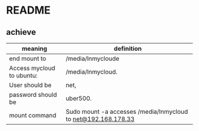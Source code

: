 # README
## achieve

| meaning | definition |
|-----------------|-----------------------|
| end mount to | /media/lnmycloude |
| Access mycloud to ubuntu: |/media/lnmycloud.|
| User should be |net, |
| password should be| uber500. |
| mount command | Sudo mount -a accesses /media/lnmycloud to net@192.168.178.33 |

